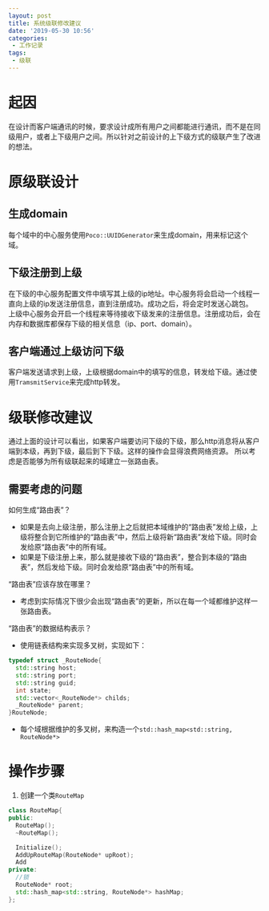 ```yaml
---
layout: post
title: 系统级联修改建议
date: '2019-05-30 10:56'
categories: 
 - 工作记录
tags:
 - 级联
---
```


# 起因

在设计而客户端通讯的时候，要求设计成所有用户之间都能进行通讯，而不是在同级用户，或者上下级用户之间。所以针对之前设计的上下级方式的级联产生了改进的想法。

# 原级联设计

## 生成domain

每个域中的中心服务使用`Poco::UUIDGenerator`来生成domain，用来标记这个域。

## 下级注册到上级

在下级的中心服务配置文件中填写其上级的ip地址。中心服务将会启动一个线程一直向上级的ip发送注册信息，直到注册成功。成功之后，将会定时发送心跳包。
上级中心服务会开启一个线程来等待接收下级发来的注册信息。注册成功后，会在内存和数据库都保存下级的相关信息（ip、port、domain）。

## 客户端通过上级访问下级

客户端发送请求到上级，上级根据domain中的填写的信息，转发给下级。通过使用`TramsmitService`来完成http转发。

# 级联修改建议

通过上面的设计可以看出，如果客户端要访问下级的下级，那么http消息将从客户端到本级，再到下级，最后到下下级。这样的操作会显得浪费网络资源。
所以考虑是否能够为所有级联起来的域建立一张路由表。

## 需要考虑的问题

如何生成“路由表”？

- 如果是去向上级注册，那么注册上之后就把本域维护的“路由表”发给上级，上级将整合到它所维护的“路由表”中，然后上级将新“路由表”发给下级。同时会发给原“路由表”中的所有域。
- 如果是下级注册上来，那么就是接收下级的“路由表”，整合到本级的“路由表”，然后发给下级。同时会发给原“路由表”中的所有域。

“路由表”应该存放在哪里？

- 考虑到实际情况下很少会出现“路由表”的更新，所以在每一个域都维护这样一张路由表。

“路由表”的数据结构表示？

- 使用链表结构来实现多叉树，实现如下：

```cpp
typedef struct _RouteNode{
  std::string host;
  std::string port;
  std::string guid;
  int state;
  std::vector<_RouteNode*> childs;
  _RouteNode* parent;
}RouteNode;
```

- 每个域根据维护的多叉树，来构造一个`std::hash_map<std::string, RouteNode*>`

# 操作步骤

1. 创建一个类`RouteMap`

```cpp
class RouteMap{
public:
  RouteMap();
  ~RouteMap();

  Initialize();
  AddUpRouteMap(RouteNode* upRoot);
  Add
private:
  //锁
  RouteNode* root;
  std::hash_map<std::string, RouteNode*> hashMap;
};
```




